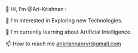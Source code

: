 👋 Hi, I’m @Ari-Krishnan : 

👀 I'm interested in Exploring new Technologies.

🌱 I'm currently learning about Artificial Intelligence.

📫 How to reach me arikrishnanrvr@gmail.com
